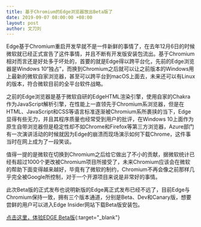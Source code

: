 ```yaml
---
title: 基于Chromium的Edge浏览器放出Beta版了
date: 2019-09-07 08:00:00 +08:00
layout: post
author: 文刀刘
---
```


Edge基于Chromium重启开发早就不是一件新鲜的事情了，在去年12月6日的时候微软就已经正式宣告了这件事情，并且不断有开发版安装包流出。基于Chromium相对而言还是好处多于坏处的，首要的就是Edge得以跨平台化，先前的Edge浏览器是Windows 10“独占”，而换到Chromium之后就可以让之前版本的Windows用上最新的微软自家浏览器，甚至可以跨平台到macOS上面去，未来还可以有Linux的版本，符合微软目前的全平台软件战略。

之前的Edge浏览器是基于微软自研的EdgeHTML渲染引擎，使用自家的Chakra作为JavaScript解析引擎，在性能上一直领先于Chromium系浏览器，但是在HTML、JavaScript和CSS等语言标准逐渐被Chromium系所裹挟的当下，Edge显得有些无力，并且其程序质量也经常受到用户的批评，在Windows 10上面作为原生自带浏览器但是稳定性却不如Chrome和Firefox等第三方浏览器，Azure部门有一次演讲活动的时候就因为Edge的崩溃而现场演示如何下载Chrome，这件事当时在网上成为了一段笑谈。

值得一提的是微软在切换到Chromium之后给它做出了不小的贡献，据微软统计已经有超过1000个更改被Chromium项目所接受了，未来Chromium应该会在微软的帮助下面变得越来越好，毕竟有了微软的制约，Chromium不再会像之前那样几乎完全被Google所控制，对于一个开源项目来说是非常好的事情。

此次Beta版的正式发布也说明新版的Edge离正式发布已经不远了，目前Edge与Chromium保持一致，拥有三个版本通道，分别是Beta、Dev和Canary版，想要尝鲜的用户可以进入Edge Insider网站下载Beta版安装包。

[点击这里，体验EDGE Beta版](https://www.microsoftedgeinsider.com/zh-cn/){:target="_blank"}